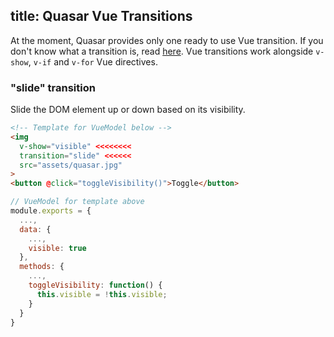 title: Quasar Vue Transitions
---
At the moment, Quasar provides only one ready to use Vue transition. If you don't know what a transition is, read [here](http://vuejs.org/guide/transitions.html).
Vue transitions work alongside `v-show`, `v-if` and `v-for` Vue directives.

<input type="hidden" data-fullpage-demo="transitions">

### "slide" transition
Slide the DOM element up or down based on its visibility.

``` html
<!-- Template for VueModel below -->
<img
  v-show="visible" <<<<<<<<
  transition="slide" <<<<<<
  src="assets/quasar.jpg"
>
<button @click="toggleVisibility()">Toggle</button>
```
``` js
// VueModel for template above
module.exports = {
  ...,
  data: {
    ...,
    visible: true
  },
  methods: {
    ...,
    toggleVisibility: function() {
      this.visible = !this.visible;
    }
  }
}
```
